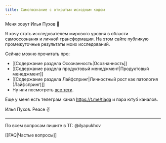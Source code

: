 ```yaml
---
title: Самопознание с открытым исходным кодом
---
```

Меня зовут Илья Пухов 👋

Я хочу стать исследователем мирового уровня в области самоосознания и личной трансформации. На этом сайте публикую промежуточные результаты моих исследований.

Сейчас можно прочитать про:

- [[Содержание раздела Осознанность|Осознанность]]
- [[Содержание раздела продуктовый менеджмент|Продуктовый менеджмент]]
- [[Содержание раздела Лайфспринг|Личностный рост как патология (Лайфспринг)]]
- Ну или посмотреть [все теги](https://garinthengineer.github.io/urge-to-life/tags/).

Еще у меня есть телеграм канал https://t.me/tiaga и пара ютуб каналов.

Илья Пухов.
Peace ✌️

---
По всем вопросам пишите в ТГ: @ilyapukhov

[[FAQ|Частые вопросы]]